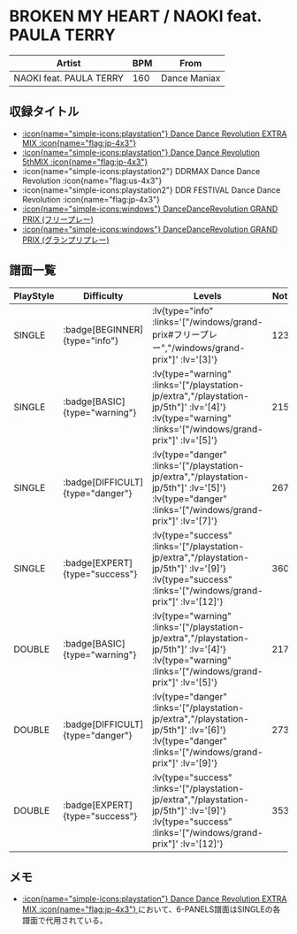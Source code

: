# BROKEN MY HEART / NAOKI feat. PAULA TERRY

|Artist|BPM|From|
|------|---|----|
|NAOKI feat. PAULA TERRY|160|Dance Maniax|

## 収録タイトル

- [ :icon{name="simple-icons:playstation"} Dance Dance Revolution EXTRA MIX :icon{name="flag:jp-4x3"} ](/playstation-jp/extra)
- [ :icon{name="simple-icons:playstation"} Dance Dance Revolution 5thMIX :icon{name="flag:jp-4x3"} ](/playstation-jp/5th)
- :icon{name="simple-icons:playstation2"} DDRMAX Dance Dance Revolution :icon{name="flag:us-4x3"}
- :icon{name="simple-icons:playstation2"} DDR FESTIVAL Dance Dance Revolution :icon{name="flag:jp-4x3"}
- [ :icon{name="simple-icons:windows"} DanceDanceRevolution GRAND PRIX (フリープレー)](/windows/grand-prix#フリープレー)
- [ :icon{name="simple-icons:windows"} DanceDanceRevolution GRAND PRIX (グランプリプレー)](/windows/grand-prix)

## 譜面一覧

|PlayStyle|Difficulty|Levels|Notes|Movie|
|---------|----------|------|-----|-----|
|SINGLE| :badge[BEGINNER]{type="info"} | :lv{type="info" :links='["/windows/grand-prix#フリープレー","/windows/grand-prix"]' :lv='[3]'} |123/0||
|SINGLE| :badge[BASIC]{type="warning"} | :lv{type="warning" :links='["/playstation-jp/extra","/playstation-jp/5th"]' :lv='[4]'}  :lv{type="warning" :links='["/windows/grand-prix"]' :lv='[5]'} |215/0||
|SINGLE| :badge[DIFFICULT]{type="danger"} | :lv{type="danger" :links='["/playstation-jp/extra","/playstation-jp/5th"]' :lv='[5]'}  :lv{type="danger" :links='["/windows/grand-prix"]' :lv='[7]'} |267/0||
|SINGLE| :badge[EXPERT]{type="success"} | :lv{type="success" :links='["/playstation-jp/extra","/playstation-jp/5th"]' :lv='[9]'}  :lv{type="success" :links='["/windows/grand-prix"]' :lv='[12]'} |360/0||
|DOUBLE| :badge[BASIC]{type="warning"} | :lv{type="warning" :links='["/playstation-jp/extra","/playstation-jp/5th"]' :lv='[4]'}  :lv{type="warning" :links='["/windows/grand-prix"]' :lv='[5]'} |217/0||
|DOUBLE| :badge[DIFFICULT]{type="danger"} | :lv{type="danger" :links='["/playstation-jp/extra","/playstation-jp/5th"]' :lv='[6]'}  :lv{type="danger" :links='["/windows/grand-prix"]' :lv='[9]'} |273/0||
|DOUBLE| :badge[EXPERT]{type="success"} | :lv{type="success" :links='["/playstation-jp/extra","/playstation-jp/5th"]' :lv='[9]'}  :lv{type="success" :links='["/windows/grand-prix"]' :lv='[12]'} |353/0||

## メモ

- [ :icon{name="simple-icons:playstation"} Dance Dance Revolution EXTRA MIX :icon{name="flag:jp-4x3"} ](/playstation-jp/extra)において、6-PANELS譜面はSINGLEの各譜面で代用されている。
